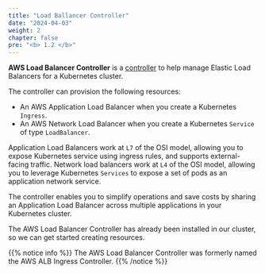 ```yaml
---
title: "Load Ballancer Controller"
date: "2024-04-03"
weight: 2
chapter: false
pre: "<b> 1.2 </b>"
---
```


**AWS Load Balancer Controller** is a [controller](https://kubernetes.io/docs/concepts/architecture/controller/) to help manage Elastic Load Balancers for a Kubernetes cluster.

The controller can provision the following resources:

- An AWS Application Load Balancer when you create a Kubernetes `Ingress`.
- An AWS Network Load Balancer when you create a Kubernetes `Service` of type `LoadBalancer`.

Application Load Balancers work at `L7` of the OSI model, allowing you to expose Kubernetes service using ingress rules, and supports external-facing traffic. Network load balancers work at `L4` of the OSI model, allowing you to leverage Kubernetes `Services` to expose a set of pods as an application network service.

The controller enables you to simplify operations and save costs by sharing an Application Load Balancer across multiple applications in your Kubernetes cluster.

The AWS Load Balancer Controller has already been installed in our cluster, so we can get started creating resources.

{{% notice info %}}
The AWS Load Balancer Controller was formerly named the AWS ALB Ingress Controller.
{{% /notice %}}